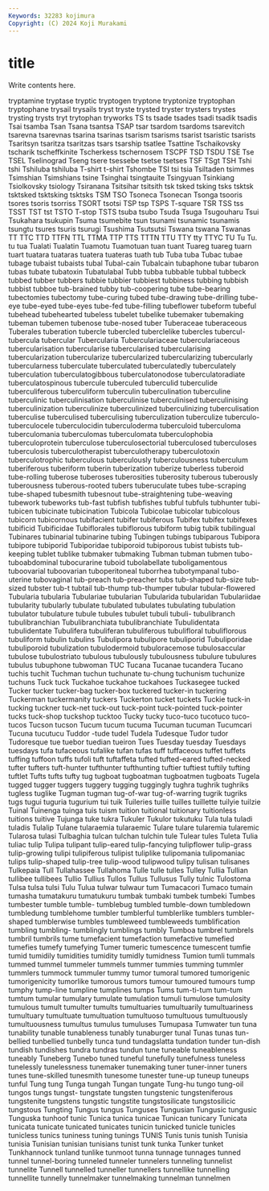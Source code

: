 ```yaml
---
Keywords: 32283 kojimura
Copyright: (C) 2024 Koji Murakami
---
```


# title

Write contents here.



tryptamine tryptase tryptic tryptogen
tryptone tryptonize tryptophan tryptophane trysail trysails tryst tryste trysted tryster
trysters trystes trysting trysts tryt trytophan tryworks TS ts tsade
tsades tsadi tsadik tsadis Tsai tsamba Tsan Tsana tsantsa TSAP
tsar tsardom tsardoms tsarevitch tsarevna tsarevnas tsarina tsarinas tsarism tsarisms
tsarist tsaristic tsarists Tsaritsyn tsaritza tsaritzas tsars tsarship tsatlee Tsattine
Tschaikovsky tscharik tscheffkinite Tscherkess tschernosem TSCPF TSD TSDU TSE Tse
TSEL Tselinograd Tseng tsere tsessebe tsetse tsetses TSF TSgt TSH
Tshi tshi Tshiluba tshiluba T-shirt t-shirt Tshombe TSI tsi tsia
Tsiltaden tsimmes Tsimshian Tsimshians tsine Tsinghai tsingtauite Tsingyuan Tsinkiang Tsiolkovsky
tsiology Tsiranana Tsitsihar tsitsith tsk tsked tsking tsks tsktsk tsktsked
tsktsking tsktsks TSM TSO Tsoneca Tsonecan Tsonga tsooris tsores tsoris
tsorriss TSORT tsotsi TSP tsp TSPS T-square TSR TSS tss
TSST TST tst TSTO T-stop TSTS tsuba tsubo Tsuda Tsuga
Tsugouharu Tsui Tsukahara tsukupin Tsuma tsumebite tsun tsunami tsunamic tsunamis
tsungtu tsures tsuris tsurugi Tsushima Tsutsutsi Tswana tswana Tswanas TT
TTC TTD TTFN TTL TTMA TTP TTS TTTN TTU TTY
tty TTYC TU Tu Tu. tu tua Tualati Tualatin Tuamotu
Tuamotuan tuan tuant Tuareg tuareg tuarn tuart tuatara tuataras tuatera
tuateras tuath tub Tuba tuba Tubac tubae tubage tubaist tubaists
tubal Tubal-cain Tubalcain tubaphone tubar tubaron tubas tubate tubatoxin Tubatulabal
Tubb tubba tubbable tubbal tubbeck tubbed tubber tubbers tubbie tubbier
tubbiest tubbiness tubbing tubbish tubbist tubboe tub-brained tubby tub-coopering tube
tube-bearing tubectomies tubectomy tube-curing tubed tube-drawing tube-drilling tube-eye tube-eyed tube-eyes
tube-fed tube-filling tubeflower tubeform tubeful tubehead tubehearted tubeless tubelet tubelike
tubemaker tubemaking tubeman tubemen tubenose tube-nosed tuber Tuberaceae tuberaceous Tuberales
tuberation tubercle tubercled tuberclelike tubercles tubercul- tubercula tubercular Tubercularia Tuberculariaceae
tuberculariaceous tubercularisation tubercularise tubercularised tubercularising tubercularization tubercularize tubercularized tubercularizing tubercularly
tubercularness tuberculate tuberculated tuberculatedly tuberculately tuberculation tuberculatogibbous tuberculatonodose tuberculatoradiate tuberculatospinous
tubercule tuberculed tuberculid tuberculide tuberculiferous tuberculiform tuberculin tuberculination tuberculine tuberculinic
tuberculinisation tuberculinise tuberculinised tuberculinising tuberculinization tuberculinize tuberculinized tuberculinizing tuberculisation tuberculise
tuberculised tuberculising tuberculization tuberculize tuberculo- tuberculocele tuberculocidin tuberculoderma tuberculoid tuberculoma
tuberculomania tuberculomas tuberculomata tuberculophobia tuberculoprotein tuberculose tuberculosectorial tuberculosed tuberculoses tuberculosis
tuberculotherapist tuberculotherapy tuberculotoxin tuberculotrophic tuberculous tuberculously tuberculousness tuberculum tuberiferous tuberiform
tuberin tuberization tuberize tuberless tuberoid tube-rolling tuberose tuberoses tuberosities tuberosity
tuberous tuberously tuberousness tuberous-rooted tubers tuberuculate tubes tube-scraping tube-shaped tubesmith
tubesnout tube-straightening tube-weaving tubework tubeworks tub-fast tubfish tubfishes tubful tubfuls
tubhunter tubi- tubicen tubicinate tubicination Tubicola Tubicolae tubicolar tubicolous tubicorn
tubicornous tubifacient tubifer tubiferous Tubifex tubifex tubifexes tubificid Tubificidae Tubiflorales
tubiflorous tubiform tubig tubik tubilingual Tubinares tubinarial tubinarine tubing Tubingen
tubings tubiparous Tubipora tubipore tubiporid Tubiporidae tubiporoid tubiporous tubist tubists
tub-keeping tublet tublike tubmaker tubmaking Tubman tubman tubmen tubo- tuboabdominal
tubocurarine tuboid tubolabellate tuboligamentous tuboovarial tuboovarian tuboperitoneal tuborrhea tubotympanal tubo-uterine
tubovaginal tub-preach tub-preacher tubs tub-shaped tub-size tub-sized tubster tub-t tubtail
tub-thump tub-thumper tubular tubular-flowered Tubularia tubularia Tubulariae tubularian Tubularida tubularidan
Tubulariidae tubularity tubularly tubulate tubulated tubulates tubulating tubulation tubulator tubulature
tubule tubules tubulet tubuli tubuli- tubulibranch tubulibranchian Tubulibranchiata tubulibranchiate Tubulidentata
tubulidentate Tubulifera tubuliferan tubuliferous tubulifloral tubuliflorous tubuliform tubulin tubulins Tubulipora
tubulipore tubuliporid Tubuliporidae tubuliporoid tubulization tubulodermoid tubuloracemose tubulosaccular tubulose tubulostriato
tubulous tubulously tubulousness tubulure tubulures tubulus tubuphone tubwoman TUC Tucana
Tucanae tucandera Tucano tuchis tuchit Tuchman tuchun tuchunate tu-chung tuchunism
tuchunize tuchuns Tuck tuck Tuckahoe tuckahoe tuckahoes Tuckasegee tucked Tucker
tucker tucker-bag tucker-box tuckered tucker-in tuckering Tuckerman tuckermanity tuckers Tuckerton
tucket tuckets Tuckie tuck-in tucking tuckner tuck-net tuck-out tuck-point tuck-pointed
tuck-pointer tucks tuck-shop tuckshop tucktoo Tucky tucky tuco-tuco tucotuco tuco-tucos
Tucson tucson Tucum tucum tucuma Tucuman tucuman Tucumcari Tucuna tucutucu
Tuddor -tude tudel Tudela Tudesque Tudor tudor Tudoresque tue tuebor
tuedian tueiron Tues Tuesday tuesday Tuesdays tuesdays tufa tufaceous tufalike
tufan tufas tuff tuffaceous tuffet tuffets tuffing tuffoon tuffs tufoli
tuft tuftaffeta tufted tufted-eared tufted-necked tufter tufters tuft-hunter tufthunter tufthunting
tuftier tuftiest tuftily tufting tuftlet Tufts tufts tufty tug tugboat
tugboatman tugboatmen tugboats Tugela tugged tugger tuggers tuggery tugging tuggingly
tughra tughrik tughriks tugless tuglike Tugman tugman tug-of-war tug-of-warring tugrik
tugriks tugs tugui tuguria tugurium tui tuik Tuileries tuille tuilles
tuillette tuilyie tuilzie Tuinal Tuinenga tuinga tuis tuism tuition tuitional
tuitionary tuitionless tuitions tuitive Tujunga tuke tukra Tukuler Tukulor tukutuku
Tula tula tuladi tuladis Tulalip Tulane tularaemia tularaemic Tulare tulare
tularemia tularemic Tularosa tulasi Tulbaghia tulcan tulchan tulchin tule Tulear
tules Tuleta Tulia tuliac tulip Tulipa tulipant tulip-eared tulip-fancying tulipflower
tulip-grass tulip-growing tulipi tulipiferous tulipist tuliplike tulipomania tulipomaniac tulips tulip-shaped
tulip-tree tulip-wood tulipwood tulipy tulisan tulisanes Tulkepaia Tull Tullahassee Tullahoma
Tulle tulle tulles Tulley Tullia Tullian tullibee tullibees Tullio Tullius
Tullos Tullus Tullusus Tully tulnic Tulostoma Tulsa tulsa tulsi Tulu
Tulua tulwar tulwaur tum Tumacacori Tumaco tumain tumasha tumatakuru tumatukuru
tumbak tumbaki tumbek tumbeki Tumbes tumbester tumble tumble- tumblebug tumbled
tumble-down tumbledown tumbledung tumblehome tumbler tumblerful tumblerlike tumblers tumbler-shaped tumblerwise
tumbles tumbleweed tumbleweeds tumblification tumbling tumbling- tumblingly tumblings tumbly Tumboa
tumbrel tumbrels tumbril tumbrils tume tumefacient tumefaction tumefactive tumefied tumefies
tumefy tumefying Tumer tumeric tumescence tumescent tumfie tumid tumidily tumidities
tumidity tumidly tumidness Tumion tumli tummals tummed tummel tummeler tummels
tummer tummies tumming tummler tummlers tummock tummuler tummy tumor tumoral
tumored tumorigenic tumorigenicity tumorlike tumorous tumors tumour tumoured tumours tump
tumphy tump-line tumpline tumplines tumps Tums tum-ti-tum tum-tum tumtum tumular
tumulary tumulate tumulation tumuli tumulose tumulosity tumulous tumult tumulter tumults
tumultuaries tumultuarily tumultuariness tumultuary tumultuate tumultuation tumultuoso tumultuous tumultuously tumultuousness
tumultus tumulus tumuluses Tumupasa Tumwater tun tuna tunability tunable tunableness
tunably tunaburger tunal Tunas tunas tun-bellied tunbellied tunbelly tunca tund
tundagslatta tundation tunder tun-dish tundish tundishes tundra tundras tundun tune
tuneable tuneableness tuneably Tuneberg Tunebo tuned tuneful tunefully tunefulness tuneless
tunelessly tunelessness tunemaker tunemaking tuner tuner-inner tuners tunes tune-skilled tunesmith
tunesome tunester tune-up tuneup tuneups tunful Tung tung Tunga tungah
Tungan tungate Tung-hu tungo tung-oil tungos tungs tungst- tungstate tungsten
tungstenic tungsteniferous tungstenite tungstens tungstic tungstite tungstosilicate tungstosilicic tungstous Tungting
Tungus tungus Tunguses Tungusian Tungusic tungusic Tunguska tunhoof tunic Tunica
tunica tunicae Tunican tunicary Tunicata tunicata tunicate tunicated tunicates tunicin
tunicked tunicle tunicles tunicless tunics tuniness tuning tunings TUNIS Tunis
tunis tunish Tunisia tunisia Tunisian tunisian tunisians tunist tunk tunka
Tunker tunket Tunkhannock tunland tunlike tunmoot tunna tunnage tunnages tunned
tunnel tunnel-boring tunneled tunneler tunnelers tunneling tunnelist tunnelite Tunnell tunnelled
tunneller tunnellers tunnellike tunnelling tunnellite tunnelly tunnelmaker tunnelmaking tunnelman tunnelmen
